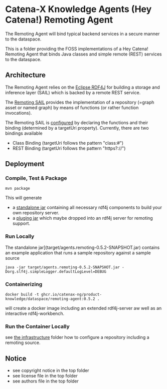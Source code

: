 # Catena-X Knowledge Agents (Hey Catena!) Remoting Agent

The Remoting Agent will bind typical backend services in a secure manner to the dataspace.

This is a folder providing the FOSS implementations of a Hey Catena! Remoting Agent that binds Java classes and simple remote (REST) services to the dataspace.

## Architecture

The Remoting Agent relies on the [Eclipse RDF4J](https://rdf4j.org) for building a storage and inference layer (SAIL) which is backed by a remote REST service.

The [Remoting SAIL](src/main/java/io/catenax/knowledge/agents/remoting/RemotingSail.java) provides the implementation of a repository (=graph asset or named graph) by means of functions (or rather function invocations).

The Remoting SAIL is [configured](src/main/java/io/catenax/knowledge/agents/remoting/RemotingSailConfig.java) by declaring the functions and their binding (determined by a targetUri property). Currently, there are two bindings available
* Class Binding (targetUri follows the pattern "class:<className/>#<methodName/>") 
* REST Binding (targetUri follows the pattern "https?://<url>")


## Deployment

### Compile, Test & Package

```console
mvn package
```

This will generate 
- a [standalone jar](target/agents.remoting-0.5.2-SNAPSHOT.jar) containing all necessary rdf4j components to build your own repository server.
- a [pluging jar](target/original-agents.remoting-0.5.2-SNAPSHOT.jar) which maybe dropped into an rdf4j server for remoting support.

### Run Locally

The standalone jar](target/agents.remoting-0.5.2-SNAPSHOT.jar) contains an example application that runs a sample repository against a sample source

```console
java -jar target/agents.remoting-0.5.2-SNAPSHOT.jar -Dorg.slf4j.simpleLogger.defaultLogLevel=DEBUG
```

### Containerizing

```console
docker build -t ghcr.io/catenax-ng/product-knowledge/dataspace/remoting-agent:0.5.2 .
```

will create a docker image including an extended rdf4j-server aw well as an interactive rdf4j-workbench.

### Run the Container Locally

see [the infrastructure](../../../infrastructure) folder how to configure a repository including a remoting source.


## Notice

* see copyright notice in the top folder
* see license file in the top folder
* see authors file in the top folder





